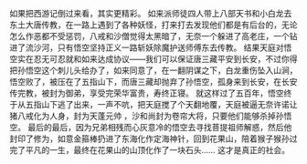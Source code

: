 如果把西游记倒过来看，其实更精彩。 如来派师徒四人带上八部天书和小白龙去东土大唐传教，在一路上遇到了各种妖怪，打来打去发现他们都是有后台的，无论怎么作恶都不受惩罚，八戒和沙僧觉得太黑暗了，无奈一个躲进了高老庄，一个钻进了流沙河，只有悟空坚持正义一路斩妖除魔护送师傅东去传教。 结果天庭对悟空实在忍无可忍就和如来达成协议——我们可以保证唐三藏平安到长安，不过你得把孙悟空这个刺儿头给办了，如来同意了，在一翻阴谋之下，白龙重伤坠入山涧，悟空败了，被压在了五指山下，而唐三藏却抛弃了孙悟空，孤身来到长安，在长安传完教，被封为御弟，享受完荣华富贵，寿终正寝。 就这样过了五百年，悟空终于从五指山下逃了出来，一声不吭，把天庭搅了个天翻地覆，天庭被逼无奈许诺让猪八戒化为人身，封为天蓬元帅 ，沙和尚封为卷帘大将，只要他们能够杀掉孙悟空。 最后的最后，因为兄弟相残而心灰意冷的悟空去寻找菩提祖师解惑，然后他封印了修为，如意金箍棒扔进了东海化作定海神针，回到花果山，陪着猴子猴孙过完了平凡的一生，最终在花果山的山顶化作了一块石头…… 这才是真正的社会。